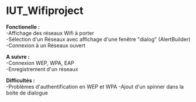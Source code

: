IUT_Wifiproject
===============

<b>Fonctionelle :</b><br>
-Affichage des réseaux Wifi à porter<br>
-Sélection d'un Réseaux avec affichage d'une fenêtre "dialog" (AlertBuilder)<br>
-Connexion à un Réseaux ouvert<br>

<b>A suivre :</b><br>
-Connexion WEP, WPA, EAP<br>
-Enregistrement d'un réseaux

<b>Difficultés :</b><br>
-Problèmes d'authentification en WEP et WPA
-Ajout d'un spinner dans la boite de dialogue
